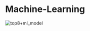 # Machine-Learning
![top8+ml_model](https://github.com/Khalil-Haider/Machine-Learning/assets/172305490/27b015bc-3b7b-462a-9209-945f69c79959)


